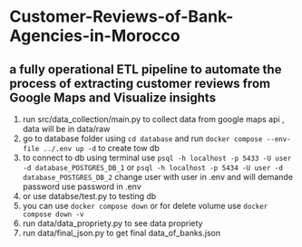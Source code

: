 # Customer-Reviews-of-Bank-Agencies-in-Morocco
## a fully operational ETL pipeline to automate the process of extracting customer reviews from Google Maps and Visualize insights


1. run src/data_collection/main.py to collect data from google maps api , data will be in data/raw
2. go to database folder using `cd database` and run `docker compose --env-file ../.env up -d` to create tow db
3. to connect to db using terminal use `psql -h localhost -p 5433 -U user -d database_POSTGRES_DB_1` or `psql -h localhost -p 5434 -U user -d database_POSTGRES_DB_2` change user with user in .env and will demande password use password in .env
4. or use databse/test.py to testing db
5. you can use `docker compose down` or for delete volume use `docker compose down -v`
6. run data/data_propriety.py to see data propriety
7. run data/final_json.py to get final data_of_banks.json


